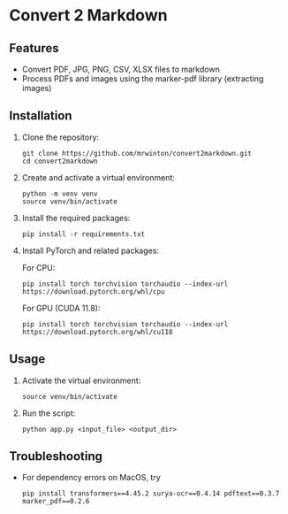 # Convert 2 Markdown

## Features

- Convert PDF, JPG, PNG, CSV, XLSX files to markdown
- Process PDFs and images using the marker-pdf library (extracting images)

## Installation

1. Clone the repository:
   ```
   git clone https://github.com/mrwinton/convert2markdown.git
   cd convert2markdown
   ```

2. Create and activate a virtual environment:
   ```
   python -m venv venv
   source venv/bin/activate
   ```

3. Install the required packages:
   ```
   pip install -r requirements.txt
   ```

4. Install PyTorch and related packages:

   For CPU:
   ```
   pip install torch torchvision torchaudio --index-url https://download.pytorch.org/whl/cpu
   ```

   For GPU (CUDA 11.8):
   ```
   pip install torch torchvision torchaudio --index-url https://download.pytorch.org/whl/cu118
   ```

## Usage

1. Activate the virtual environment:
   ```
   source venv/bin/activate
   ```

2. Run the script:
   ```
   python app.py <input_file> <output_dir>
   ```

## Troubleshooting

- For dependency errors on MacOS, try
  ```
  pip install transformers==4.45.2 surya-ocr==0.4.14 pdftext==0.3.7 marker_pdf==0.2.6
  ```
